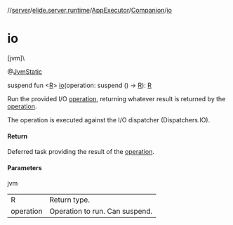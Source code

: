 //[server](../../../../index.md)/[elide.server.runtime](../../index.md)/[AppExecutor](../index.md)/[Companion](index.md)/[io](io.md)

# io

[jvm]\

@[JvmStatic](https://kotlinlang.org/api/latest/jvm/stdlib/kotlin.jvm/-jvm-static/index.html)

suspend fun &lt;[R](io.md)&gt; [io](io.md)(operation: suspend () -&gt; [R](io.md)): [R](io.md)

Run the provided I/O [operation](io.md), returning whatever result is returned by the [operation](io.md).

The operation is executed against the I/O dispatcher (Dispatchers.IO).

#### Return

Deferred task providing the result of the [operation](io.md).

#### Parameters

jvm

| | |
|---|---|
| R | Return type. |
| operation | Operation to run. Can suspend. |
